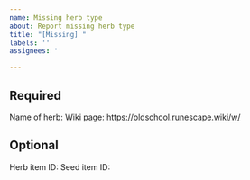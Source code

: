```yaml
---
name: Missing herb type
about: Report missing herb type
title: "[Missing] "
labels: ''
assignees: ''

---
```


<!-- Thanks for the report! --> 

## Required

Name of herb: 
Wiki page: https://oldschool.runescape.wiki/w/

## Optional

Herb item ID: 
Seed item ID: 
